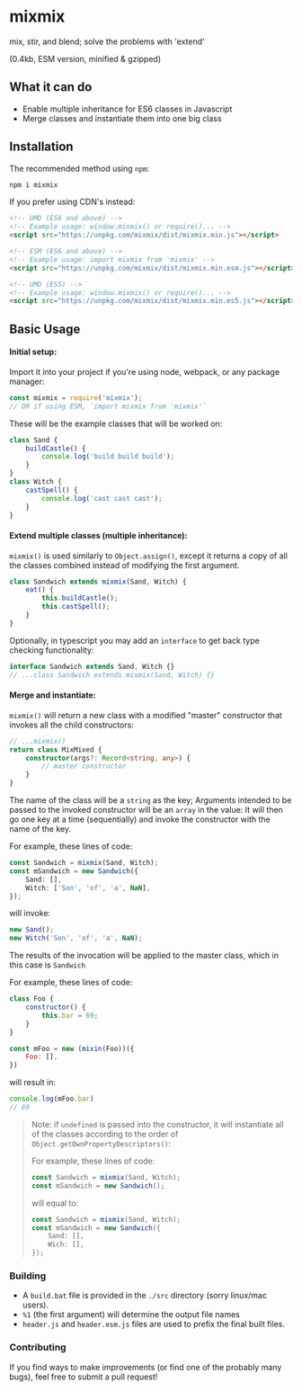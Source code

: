 
# mixmix

mix, stir, and blend; solve the problems with 'extend'

(0.4kb, ESM version, minified & gzipped)



## What it can do

* Enable multiple inheritance for ES6 classes in Javascript
* Merge classes and instantiate them into one big class



## Installation

The recommended method using `npm`:

```bash
npm i mixmix
```

If you prefer using CDN's instead:

```html
<!-- UMD (ES6 and above) -->
<!-- Example usage: window.mixmix() or require()... -->
<script src="https://unpkg.com/mixmix/dist/mixmix.min.js"></script>

<!-- ESM (ES6 and above) -->
<!-- Example usage: import mixmix from 'mixmix' -->
<script src="https://unpkg.com/mixmix/dist/mixmix.min.esm.js"></script>

<!-- UMD (ES5) -->
<!-- Example usage: window.mixmix() or require()... -->
<script src="https://unpkg.com/mixmix/dist/mixmix.min.es5.js"></script>
```



## Basic Usage

#### Initial setup:

Import it into your project if you're using node, webpack, or any package manager:

```js
const mixmix = require('mixmix');
// OR if using ESM, `import mixmix from 'mixmix'`
```

These will be the example classes that will be worked on:

```js
class Sand {
    buildCastle() {
        console.log('build build build');
    }
}
class Witch {
    castSpell() {
        console.log('cast cast cast');
    }
}
```



#### Extend multiple classes (multiple inheritance):

`mixmix()` is used similarly to `Object.assign()`, except it returns a copy of all the classes combined instead of modifying the first argument.

```js
class Sandwich extends mixmix(Sand, Witch) {
    eat() {
        this.buildCastle();
        this.castSpell();
    }
}
```

Optionally, in typescript you may add an `interface` to get back type checking functionality:

```ts
interface Sandwich extends Sand, Witch {}
// ...class Sandwich extends mixmix(Sand, Witch) {}
```



#### Merge and instantiate:

`mixmix()` will return a new class with a modified "master" constructor that invokes all the child constructors:

```ts
// ...mixmix()
return class MixMixed {
	constructor(args?: Record<string, any>) {
		// master constructor
	}
}
```
The name of the class will be a `string` as the key;
Arguments intended to be passed to the invoked constructor will be an `array` in the value:
It will then go one key at a time (sequentially) and invoke the constructor with the name of the key.

For example, these lines of code:

```ts
const Sandwich = mixmix(Sand, Witch);
const mSandwich = new Sandwich({
    Sand: [], 
    Witch: ['Son', 'of', 'a', NaN],
});
```

will invoke:

```ts
new Sand();
new Witch('Son', 'of', 'a', NaN);
```

The results of the invocation will be applied to the master class, which in this case is `Sandwich` 

For example, these lines of code:

```js
class Foo {
    constructor() {
        this.bar = 69;
    }
}

const mFoo = new (mixin(Foo))({
    Foo: [],
})
```

will result in:
```ts
console.log(mFoo.bar)
// 69
```

> Note: if `undefined` is passed into the constructor, it will instantiate all of the classes according to the order of `Object.getOwnPropertyDescriptors()`:
> 
> For example, these lines of code:
> ```ts 
> const Sandwich = mixmix(Sand, Witch);
> const mSandwich = new Sandwich();
> ```
> will equal to:
> ```ts
> const Sandwich = mixmix(Sand, Witch);
> const mSandwich = new Sandwich({
>     Sand: [],
>     Wich: [],
> });
> ```


### Building

* A `build.bat` file is provided in the `./src` directory (sorry linux/mac users).
* `%1` (the first argument) will determine the output file names
* `header.js` and `header.esm.js` files are used to prefix the final built files.



### Contributing

If you find ways to make improvements (or find one of the probably many bugs), feel free to submit a pull request!